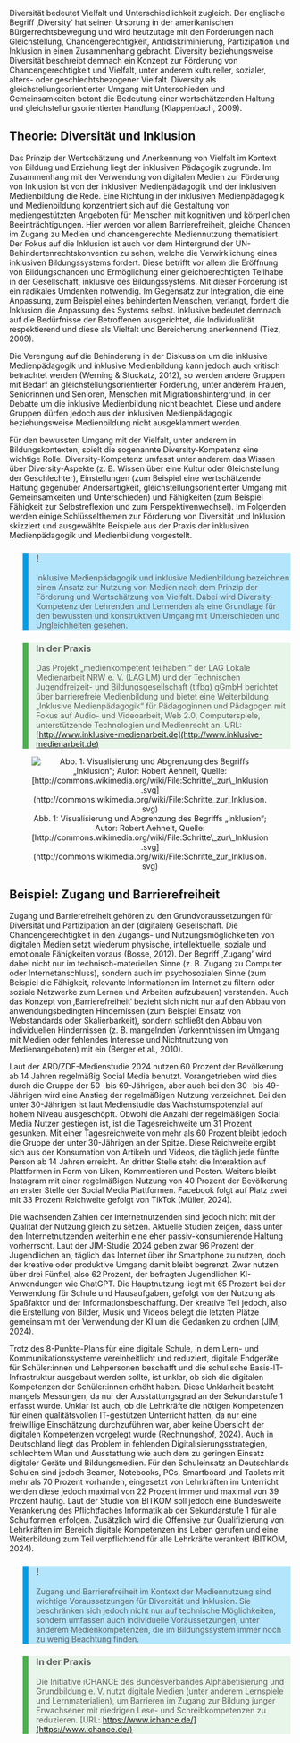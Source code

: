 <!-- filename: 02_Diversitaet.md -->
<!-- title: Diversität -->

Diversität bedeutet Vielfalt und Unterschiedlichkeit zugleich. Der englische Begriff ‚Diversity‘ hat seinen Ursprung in der amerikanischen Bürgerrechtsbewegung und wird heutzutage mit den Forderungen nach Gleichstellung, Chancengerechtigkeit, Antidiskriminierung, Partizipation und Inklusion in einen Zusammenhang gebracht. Diversity beziehungsweise Diversität beschreibt demnach ein Konzept zur Förderung von Chancengerechtigkeit und Vielfalt, unter anderem kultureller, sozialer, alters- oder geschlechtsbezogener Vielfalt. Diversity als gleichstellungsorientierter Umgang mit Unterschieden und Gemeinsamkeiten betont die Bedeutung einer wertschätzenden Haltung und gleichstellungsorientierter Handlung (Klappenbach, 2009).

## Theorie: Diversität und Inklusion

Das Prinzip der Wertschätzung und Anerkennung von Vielfalt im Kontext von Bildung und Erziehung liegt der inklusiven Pädagogik zugrunde. Im Zusammenhang mit der Verwendung von digitalen Medien zur Förderung von Inklusion ist von der inklusiven Medienpädagogik und der inklusiven Medienbildung die Rede. Eine Richtung in der inklusiven Medienpädagogik und Medienbildung konzentriert sich auf die Gestaltung von mediengestützten Angeboten für Menschen mit kognitiven und körperlichen Beeinträchtigungen. Hier werden vor allem Barrierefreiheit, gleiche Chancen im Zugang zu Medien und chancengerechte Mediennutzung thematisiert. Der Fokus auf die Inklusion ist auch vor dem Hintergrund der UN-Behindertenrechtskonvention zu sehen, welche die Verwirklichung eines inklusiven Bildungssystems fordert. Diese betrifft vor allem die Eröffnung von Bildungschancen und Ermöglichung einer gleichberechtigten Teilhabe in der Gesellschaft, inklusive des Bildungssystems. Mit dieser Forderung ist ein radikales Umdenken notwendig. Im Gegensatz zur Integration, die eine Anpassung, zum Beispiel eines behinderten Menschen, verlangt, fordert die Inklusion die Anpassung des Systems selbst. Inklusive bedeutet demnach auf die Bedürfnisse der Betroffenen ausgerichtet, die Individualität respektierend und diese als Vielfalt und Bereicherung anerkennend (Tiez, 2009).

Die Verengung auf die Behinderung in der Diskussion um die inklusive Medienpädagogik und inklusive Medienbildung kann jedoch auch kritisch betrachtet werden (Werning & Stuckatz, 2012), so werden andere Gruppen mit Bedarf an gleichstellungsorientierter Förderung, unter anderem Frauen, Seniorinnen und Senioren, Menschen mit Migrationshintergrund, in der Debatte um die inklusive Medienbildung nicht beachtet. Diese und andere Gruppen dürfen jedoch aus der inklusiven Medienpädagogik beziehungsweise Medienbildung nicht ausgeklammert werden.

Für den bewussten Umgang mit der Vielfalt, unter anderem in Bildungskontexten, spielt die sogenannte Diversity-Kompetenz eine wichtige Rolle. Diversity-Kompetenz umfasst unter anderem das Wissen über Diversity-Aspekte (z. B. Wissen über eine Kultur oder Gleichstellung der Geschlechter), Einstellungen (zum Beispiel eine wertschätzende Haltung gegenüber Andersartigkeit, gleichstellungsorientierter Umgang mit Gemeinsamkeiten und Unterschieden) und Fähigkeiten (zum Beispiel Fähigkeit zur Selbstreflexion und zum Perspektivenwechsel). Im Folgenden werden einige Schlüsselthemen zur Förderung von Diversität und Inklusion skizziert und ausgewählte Beispiele aus der Praxis der inklusiven Medienpädagogik und Medienbildung vorgestellt.

<blockquote style="background: #B3E5FC; border-left: 10px solid #039BE5">

### !

Inklusive Medienpädagogik und inklusive Medienbildung bezeichnen einen Ansatz zur Nutzung von Medien nach dem Prinzip der Förderung und Wertschätzung von Vielfalt. Dabei wird Diversity-Kompetenz der Lehrenden und Lernenden als eine Grundlage für den bewussten und konstruktiven Umgang mit Unterschieden und Ungleichheiten gesehen.

</blockquote>

<blockquote style="background: #E8F5E9; border-left: 10px solid #4CAF50">

### In der Praxis

Das Projekt „medienkompetent teilhaben!“ der LAG Lokale Medienarbeit NRW e. V. (LAG LM) und der Technischen Jugendfreizeit- und Bildungsgesellschaft (tjfbg) gGmbH berichtet über barrierefreie Medienbildung und bietet eine Weiterbildung „Inklusive Medienpädagogik“ für Pädagoginnen und Pädagogen mit Fokus auf Audio- und Videoarbeit, Web 2.0, Computerspiele, unterstützende Technologien und Medienrecht an. URL: [http://www.inklusive-medienarbeit.de](http://www.inklusive-medienarbeit.de)

</blockquote>

<center><figure>
  <img src="https://raw.githubusercontent.com/ed-tech-at/L3T/refs/heads/main/38_Diversitaet_und_Spaltung/img/01_Visualisierung_und_Abgrenzung_des_Begriffs_Inklusion_Autor_Robert_Aehnelt_Quelle.jpg" alt="Abb. 1: Visualisierung und Abgrenzung des Begriffs „Inklusion“; Autor: Robert Aehnelt, Quelle: [http://commons.wikimedia.org/wiki/File:Schritte\_zur\_Inklusion.svg](http://commons.wikimedia.org/wiki/File:Schritte_zur_Inklusion.svg)">
  <figcaption>Abb. 1: Visualisierung und Abgrenzung des Begriffs „Inklusion“; Autor: Robert Aehnelt, Quelle: [http://commons.wikimedia.org/wiki/File:Schritte\_zur\_Inklusion.svg](http://commons.wikimedia.org/wiki/File:Schritte_zur_Inklusion.svg)</figcaption>
</figure></center>


## Beispiel: Zugang und Barrierefreiheit

Zugang und Barrierefreiheit gehören zu den Grundvoraussetzungen für Diversität und Partizipation an der (digitalen) Gesellschaft. Die Chancengerechtigkeit in den Zugangs- und Nutzungsmöglichkeiten von digitalen Medien setzt wiederum physische, intellektuelle, soziale und emotionale Fähigkeiten voraus (Bosse, 2012). Der Begriff ¸Zugang’ wird dabei nicht nur im technisch-materiellen Sinne (z. B. Zugang zu Computer oder Internetanschluss), sondern auch im psychosozialen Sinne (zum Beispiel die Fähigkeit, relevante Informationen im Internet zu filtern oder soziale Netzwerke zum Lernen und Arbeiten aufzubauen) verstanden. Auch das Konzept von ‚Barrierefreiheit‘ bezieht sich nicht nur auf den Abbau von anwendungsbedingten Hindernissen (zum Beispiel Einsatz von Webstandards oder Skalierbarkeit), sondern schließt den Abbau von individuellen Hindernissen (z. B. mangelnden Vorkenntnissen im Umgang mit Medien oder fehlendes Interesse und Nichtnutzung von Medienangeboten) mit ein (Berger et al., 2010).

Laut der ARD/ZDF-Medienstudie 2024 nutzen 60 Prozent der Bevölkerung ab 14 Jahren regelmäßig Social Media benutzt. Vorangetrieben wird dies durch die Gruppe der 50- bis 69-Jährigen, aber auch bei den 30- bis 49-Jährigen wird eine Anstieg der regelmäßigen Nutzung verzeichnet. Bei den unter 30-Jährigen ist laut Medienstudie das Wachstumspotenzial auf hohem Niveau ausgeschöpft. Obwohl die Anzahl der regelmäßigen Social Media Nutzer gestiegen ist, ist die Tagesreichweite um 31 Prozent gesunken. Mit einer Tagesreichweite von mehr als 60 Prozent bleibt jedoch die Gruppe der unter 30-Jährigen an der Spitze. Diese Reichweite ergibt sich aus der Konsumation von Artikeln und Videos, die täglich jede fünfte Person ab 14 Jahren erreicht. An dritter Stelle steht die Interaktion auf Plattformen in Form von Liken, Kommentieren und Posten. Weiters bleibt Instagram mit einer regelmäßigen Nutzung von 40 Prozent der Bevölkerung an erster Stelle der Social Media Plattformen. Facebook folgt auf Platz zwei mit 33 Prozent Reichweite gefolgt von TikTok (Müller, 2024). 

Die wachsenden Zahlen der Internetnutzenden sind jedoch nicht mit der Qualität der Nutzung gleich zu setzen. Aktuelle Studien zeigen, dass unter den Internetnutzenden weiterhin eine eher passiv-konsumierende Haltung vorherrscht. Laut der JIM-Studie 2024 geben zwar 96 Prozent der Jugendlichen an, täglich das Internet über ihr Smartphone zu nutzen, doch der kreative oder produktive Umgang damit bleibt begrenzt. Zwar nutzen über drei Fünftel, also 62 Prozent, der befragten Jugendlichen KI-Anwendungen wie ChatGPT. Die Hauptnutzung liegt mit 65 Prozent bei der Verwendung für Schule und Hausaufgaben, gefolgt von der Nutzung als Spaßfaktor und der Informationsbeschaffung. Der kreative Teil jedoch, also die Erstellung von Bilder, Musik und Videos belegt die letzten Plätze gemeinsam mit der Verwendung der KI um die Gedanken zu ordnen (JIM, 2024). 

Trotz des 8-Punkte-Plans für eine digitale Schule, in dem Lern- und Kommunikationssysteme vereinheitlicht und reduziert, digitale Endgeräte für Schüler:innen und Lehpersonen beschafft und die schulische Basis-IT-Infrastruktur ausgebaut werden sollte, ist unklar, ob sich die digitalen Kompetenzen der Schüler:innen erhöht haben. Diese Unklarheit besteht mangels Messungen, da nur der Ausstattungsgrad an der Sekundarstufe 1 erfasst wurde. Unklar ist auch, ob die Lehrkräfte die nötigen Kompetenzen für einen qualitätsvollen IT-gestützen Unterricht hatten, da nur eine freiwillige Einschätzung durchzuführen war, aber keine Übersicht der digitalen Kompetenzen vorgelegt wurde (Rechnungshof, 2024). Auch in Deutschland liegt das Problem in fehlenden Digitalisierungsstrategien, schlechtem Wlan und Ausstattung wie auch dem zu geringen Einsatz digitaler Geräte und Bildungsmedien. Für den Schuleinsatz an Deutschlands Schulen sind jedoch Beamer, Notebooks, PCs, Smartboard und Tablets mit mehr als 70 Prozent vorhanden, eingesetzt von Lehrkräften im Unterricht werden diese jedoch maximal von 22 Prozent immer und maximal von 39 Prozent häufig. Laut der Studie von BITKOM soll jedoch eine Bundesweite Verankerung des Pflichtfaches Informatik ab der Sekundarstufe 1 für alle Schulformen erfolgen. Zusätzlich wird die Offensive zur Qualifizierung von Lehrkräften im Bereich digitale Kompetenzen ins Leben gerufen und eine Weiterbildung zum Teil verpflichtend für alle Lehrkräfte verankert (BITKOM, 2024).


<blockquote style="background: #B3E5FC; border-left: 10px solid #039BE5">

### !

Zugang und Barrierefreiheit im Kontext der Mediennutzung sind wichtige Voraussetzungen für Diversität und Inklusion. Sie beschränken sich jedoch nicht nur auf technische Möglichkeiten, sondern umfassen auch individuelle Voraussetzungen, unter anderem Medienkompetenzen, die im Bildungssystem immer noch zu wenig Beachtung finden.

</blockquote>

<blockquote style="background: #E8F5E9; border-left: 10px solid #4CAF50">

### In der Praxis

Die Initiative iCHANCE des Bundesverbandes Alphabetisierung und Grundbildung e. V. nutzt digitale Medien (unter anderem Lernspiele und Lernmaterialien), um Barrieren im Zugang zur Bildung junger Erwachsener mit niedrigen Lese- und Schreibkompetenzen zu reduzieren. [URL: https://www.ichance.de/](https://www.ichance.de/)

</blockquote>
